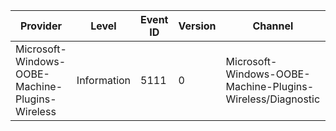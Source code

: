 Provider                                         |  Level        |  Event ID  |  Version  |  Channel                                                     |  Task                          |  Opcode  |  Keyword  |  Message
-------------------------------------------------|---------------|------------|-----------|--------------------------------------------------------------|--------------------------------|----------|-----------|---------
Microsoft-Windows-OOBE-Machine-Plugins-Wireless  |  Information  |  5111      |  0        |  Microsoft-Windows-OOBE-Machine-Plugins-Wireless/Diagnostic  |  WirelessPageVisibilityResult  |          |  msoobe   |